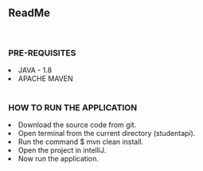 <h2>ReadMe</h2>
<br>
<h3>PRE-REQUISITES</h3>

<li>JAVA - 1.8 </li>
<li>APACHE MAVEN </li>
<br>
<h3>HOW TO RUN THE APPLICATION</h3>
<li>Download the source code from git.</li>
<li>Open terminal from the current directory (studentapi).</li>
<li>Run the command $ mvn clean install.</li>
<li>Open the project  in intelliJ.</li>
<li>Now run the application.</li>